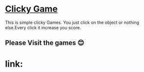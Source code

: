 [Clicky Game]()
==============

This is simple clicky Games. You just click on the object or nothing else.Every click it increase you score.

Please Visit the games :blush:
------------------------------------

link: []()
=========


